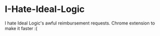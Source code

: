 # I-Hate-Ideal-Logic
I hate Ideal Logic's awful reimbursement requests. Chrome extension to make it faster :(
